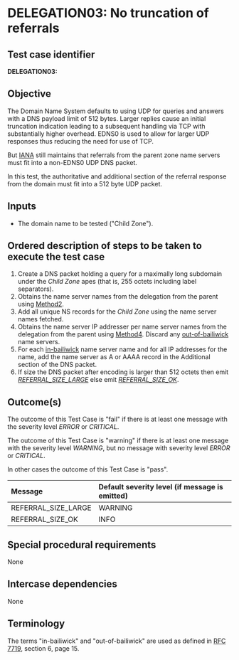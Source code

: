 # DELEGATION03: No truncation of referrals

## Test case identifier

**DELEGATION03:**

## Objective

The Domain Name System defaults to using UDP for queries and answers with a
DNS payload limit of 512 bytes. Larger replies cause an initial truncation
indication leading to a subsequent handling via TCP with substantially
higher overhead. EDNS0 is used to allow for larger UDP responses thus
reducing the need for use of TCP.

But [IANA] still
maintains that referrals from the parent zone name servers must fit into
a non-EDNS0 UDP DNS packet.

In this test, the authoritative and additional section of the referral
response from the domain must fit into a 512 byte UDP packet.

## Inputs

* The domain name to be tested ("Child Zone").

## Ordered description of steps to be taken to execute the test case

1. Create a DNS packet holding a query for a maximally long subdomain
   under the *Child Zone* apes (that is, 255 octets including label 
   separators).
2. Obtains the name server names from the delegation from the parent 
   using [Method2].
3. Add all unique NS records for the *Child Zone* using the name server
   names fetched.
4. Obtains the name server IP addresser per name server names from 
   the delegation from the parent using [Method4]. Discard any
   [out-of-bailiwick] name servers.
5. For each [in-bailiwick] name server name and for all IP addresses 
   for the name, add the name server as A or AAAA record in the
   Additional section of the DNS packet.
6. If size the DNS packet after encoding is larger than 512 octets 
   then emit *[REFERRAL_SIZE_LARGE]* else emit *[REFERRAL_SIZE_OK]*.

## Outcome(s)

The outcome of this Test Case is "fail" if there is at least one message
with the severity level *ERROR* or *CRITICAL*.

The outcome of this Test Case is "warning" if there is at least one message
with the severity level *WARNING*, but no message with severity level
*ERROR* or *CRITICAL*.

In other cases the outcome of this Test Case is "pass".

Message                           | Default severity level (if message is emitted)
:---------------------------------|:-----------------------------------
REFERRAL_SIZE_LARGE               | WARNING
REFERRAL_SIZE_OK                  | INFO


## Special procedural requirements

None

## Intercase dependencies

None

## Terminology

The terms "in-bailiwick" and "out-of-bailiwick" are used as defined
in [RFC 7719], section 6, page 15.


[RFC 7719]: https://tools.ietf.org/html/rfc7719

[IANA]: https://www.iana.org/help/nameserver-requirements

[in-bailiwick]:     #terminology

[out-of-bailiwick]: #terminology

[Method2]: #method-2-delegation-name-servers

[Method4]: #method-4-delegation-name-server-addresses

[REFERRAL_SIZE_LARGE]: #outcomes

[REFERRAL_SIZE_OK]: #outcomes


